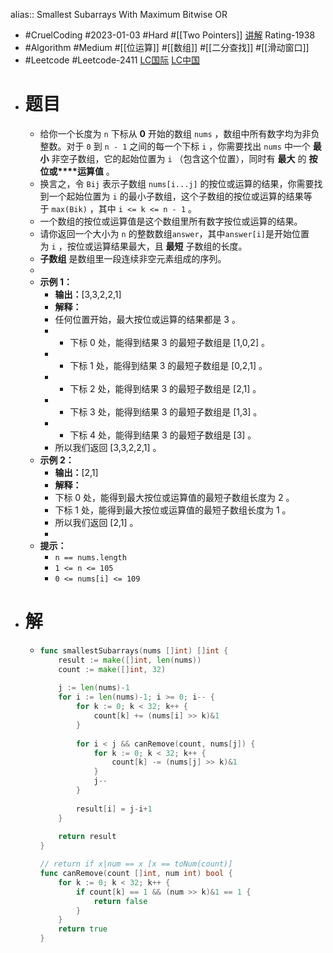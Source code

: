 alias:: Smallest Subarrays With Maximum Bitwise OR

- #CruelCoding #2023-01-03 #Hard #[[Two Pointers]] [讲解](https://youtu.be/npZ4NlpomeU) Rating-1938
- #Algorithm #Medium #[[位运算]] #[[数组]] #[[二分查找]] #[[滑动窗口]]
- #Leetcode #Leetcode-2411 [LC国际](https://leetcode.com/problems/smallest-subarrays-with-maximum-bitwise-or/) [LC中国](https://leetcode.cn/problems/smallest-subarrays-with-maximum-bitwise-or/)
- # 题目
	- 给你一个长度为 `n` 下标从 **0** 开始的数组 `nums` ，数组中所有数字均为非负整数。对于 `0` 到 `n - 1` 之间的每一个下标 `i` ，你需要找出 `nums` 中一个 **最小** 非空子数组，它的起始位置为 `i` （包含这个位置），同时有 **最大** 的 **按位或****运算值** 。
	- 换言之，令 `Bij` 表示子数组 `nums[i...j]` 的按位或运算的结果，你需要找到一个起始位置为 `i` 的最小子数组，这个子数组的按位或运算的结果等于 `max(Bik)` ，其中 `i <= k <= n - 1` 。
	- 一个数组的按位或运算值是这个数组里所有数字按位或运算的结果。
	- 请你返回一个大小为 `n` 的整数数组`answer`，其中`answer[i]`是开始位置为 `i` ，按位或运算结果最大，且 **最短** 子数组的长度。
	- **子数组** 是数组里一段连续非空元素组成的序列。
	-
	- **示例 1：**
		- **输出：**[3,3,2,2,1]
		- **解释：**
		- 任何位置开始，最大按位或运算的结果都是 3 。
		- - 下标 0 处，能得到结果 3 的最短子数组是 [1,0,2] 。
		- - 下标 1 处，能得到结果 3 的最短子数组是 [0,2,1] 。
		- - 下标 2 处，能得到结果 3 的最短子数组是 [2,1] 。
		- - 下标 3 处，能得到结果 3 的最短子数组是 [1,3] 。
		- - 下标 4 处，能得到结果 3 的最短子数组是 [3] 。
		- 所以我们返回 [3,3,2,2,1] 。
	- **示例 2：**
		- **输出：**[2,1]
		- **解释：**
		- 下标 0 处，能得到最大按位或运算值的最短子数组长度为 2 。
		- 下标 1 处，能得到最大按位或运算值的最短子数组长度为 1 。
		- 所以我们返回 [2,1] 。
		-
	- **提示：**
		- `n == nums.length`
		- `1 <= n <= 105`
		- `0 <= nums[i] <= 109`
- # 解
	- ```go
	  func smallestSubarrays(nums []int) []int {
	      result := make([]int, len(nums))
	      count := make([]int, 32)
	      
	      j := len(nums)-1
	      for i := len(nums)-1; i >= 0; i-- {
	          for k := 0; k < 32; k++ {
	              count[k] += (nums[i] >> k)&1
	          }
	          
	          for i < j && canRemove(count, nums[j]) {
	              for k := 0; k < 32; k++ {
	                  count[k] -= (nums[j] >> k)&1
	              }
	              j--
	          }
	          
	          result[i] = j-i+1
	      }
	      
	      return result
	  }
	  
	  // return if x|num == x [x == toNum(count)]
	  func canRemove(count []int, num int) bool {
	      for k := 0; k < 32; k++ {
	          if count[k] == 1 && (num >> k)&1 == 1 {
	              return false
	          }
	      }
	      return true
	  }
	  ```